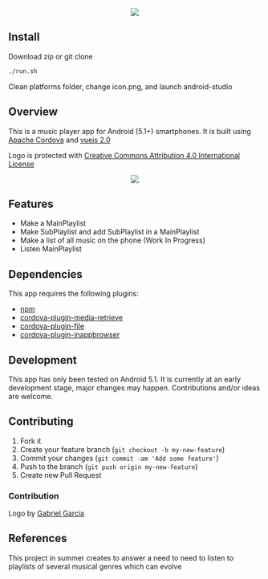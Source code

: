 <p align="center"><img src="https://i.imgur.com/WCDHIhU.png"></p>

## Install

Download zip or git clone
``` bash
./run.sh
```

Clean platforms folder, change icon.png, and launch android-studio

## Overview

This is a music player app for Android (5.1+) smartphones. It is built using [Apache Cordova](https://cordova.apache.org/) and [vuejs 2.0](https://vuejs.org/)

Logo is protected with [Creative Commons Attribution 4.0 International License](https://creativecommons.org/licenses/by/4.0/)
<p align="center"><img src="https://camo.githubusercontent.com/70da218c8e50defea0d35ba13cd2fd8b1b068190/68747470733a2f2f63646e2e737465656d6974696d616765732e636f6d2f44516d56534837687874336e757944784e5264575542554274665231315479764c784d314631433476595735557a472f4445524543484f532e6a7067"></p>

## Features

- Make a MainPlaylist
- Make SubPlaylist and add SubPlaylist in a MainPlaylist
- Make a list of all music on the phone (Work In Progress)
- Listen MainPlaylist

## Dependencies
This app requires the following plugins:
- [npm](https://www.npmjs.com/get-npm)
- [cordova-plugin-media-retrieve](https://www.npmjs.com/package/cordova-plugin-media-retrieve)
- [cordova-plugin-file](https://www.npmjs.com/package/cordova-plugin-file)
- [cordova-plugin-inappbrowser](https://www.npmjs.com/package/cordova-plugin-inappbrowser)

## Development

This app has only been tested on Android 5.1. It is currently at an early development stage, major changes may happen. Contributions and/or ideas are welcome.

## Contributing

1. Fork it
2. Create your feature branch (`git checkout -b my-new-feature`)
3. Commit your changes (`git commit -am 'Add some feature'`)
4. Push to the branch (`git push origin my-new-feature`)
5. Create new Pull Request

### Contribution
Logo by [Gabriel Garcia](https://github.com/ggabogarcia)

## References

This project in summer creates to answer a need to need to listen to playlists of several musical genres which can evolve
